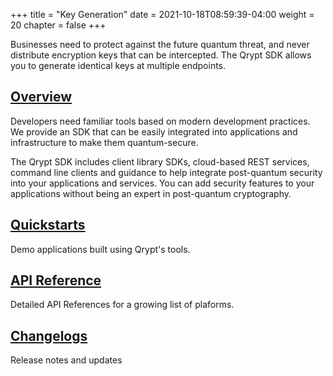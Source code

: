 +++
title = "Key Generation"
date = 2021-10-18T08:59:39-04:00
weight = 20
chapter = false
+++

Businesses need to protect against the future quantum threat, and never distribute encryption keys that can be intercepted. The Qrypt SDK allows you to generate identical keys at multiple endpoints.

## [Overview](overview/)

Developers need familiar tools based on modern development practices. We provide an SDK that can be easily integrated into applications and infrastructure to make them quantum-secure.

The Qrypt SDK includes client library SDKs, cloud-based REST services, command line clients and guidance to help integrate post-quantum security into your applications and services. You can add security features to your applications without being an expert in post-quantum cryptography.

## [Quickstarts](quickstarts/)

Demo applications built using Qrypt's tools.

## [API Reference](api/)

Detailed API References for a growing list of plaforms.

## [Changelogs](changelogs/)

Release notes and updates
